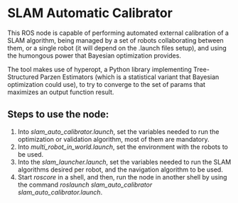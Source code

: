 # SLAM Automatic Calibrator
This ROS node is capable of performing automated external calibration of a SLAM algorithm, being managed by a set of robots collaborating between them, or a single robot (it will depend on the .launch files setup), and using the humongous power that Bayesian optimization provides.

The tool makes use of hyperopt, a Python library implementing Tree-Structured Parzen Estimators (which is a statistical variant that Bayesian optimization could use), to try to converge to the set of params that maximizes an output function result.

## Steps to use the node:
1. Into _slam_auto_calibrator.launch_, set the variables needed to run the optimization or validation algorithm, most of them are mandatory.
2. Into _multi_robot_in_world.launch_, set the environment with the robots to be used.
3. Into the _slam_launcher.launch_, set the variables needed to run the SLAM algorithms desired per robot, and the navigation algorithm to be used.
4. Start _roscore_ in a shell, and then, run the node in another shell by using the command _roslaunch slam_auto_calibrator slam_auto_calibrator.launch_.
